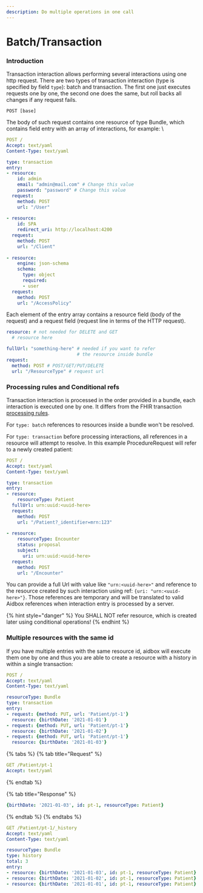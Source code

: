 ```yaml
---
description: Do multiple operations in one call
---
```


# Batch/Transaction

### Introduction

Transaction interaction allows performing several interactions using one http request. There are two types of transaction interaction (type is specified by field `type`): batch and transaction. The first one just executes requests one by one, the second one does the same, but roll backs all changes if any request fails.

```
POST [base]
```

The body of such request contains one resource of type Bundle, which contains field entry with an array of interactions, for example: \\

```yaml
POST /
​Accept: text/yaml
Content-Type: text/yaml

type: transaction
entry:
- resource:
    id: admin
    email: "admin@mail.com" # Change this value
    password: "password" # Change this value
  request:
    method: POST
    url: "/User"
​
- resource:
    id: SPA
    redirect_uri: http://localhost:4200
  request:
    method: POST
    url: "/Client"
    
- resource:
    engine: json-schema
    schema:
      type: object
      required:
      - user
  request:
    method: POST
    url: "/AccessPolicy"
```

Each element of the entry array contains a resource field (body of the request) and a request field (request line in terms of the HTTP request).

```yaml
resource: # not needed for DELETE and GET
  # resource here

fullUrl: "something-here" # needed if you want to refer
                          # the resource inside bundle
request:
  method: POST # POST/GET/PUT/DELETE
  url: "/ResourceType" # request url
```

### Processing rules and Conditional refs

Transaction interaction is processed in the order provided in a bundle, each interaction is executed one by one. It differs from the FHIR transaction [processing rules](https://www.hl7.org/fhir/http.html#2.21.0.17.2).

For `type: batch` references to resources inside a bundle won't be resolved.

For `type: transaction` before processing interactions, all references in a resource will attempt to resolve. In this example ProcedureRequest will refer to a newly created patient:

```yaml
POST /
Accept: text/yaml
Content-Type: text/yaml

type: transaction
entry:
- resource:
    resourceType: Patient
  fullUrl: urn:uuid:<uuid-here>
  request:
    method: POST
    url: "/Patient?_identifier=mrn:123"
    
- resource:
    resourceType: Encounter
    status: proposal
    subject:
      uri: urn:uuid:<uuid-here>
  request:
    method: POST
    url: "/Encounter"
```

You can provide a full Url with value like `"urn:<uuid-here>"` and reference to the resource created by such interaction using ref: `{uri: "urn:<uuid-here>"}`. Those references are temporary and will be translated to valid Aidbox references when interaction entry is processed by a server.

{% hint style="danger" %}
You SHALL NOT refer resource, which is created later using conditional operations!
{% endhint %}

### Multiple resources with the same id

If you have multiple entries with the same resource id, aidbox will execute them one by one and thus you are able to create a resource with a history in within a single transaction:

```yaml
POST /
Accept: text/yaml
Content-Type: text/yaml

resourceType: Bundle
type: transaction
entry:
- request: {method: PUT, url: 'Patient/pt-1'}
  resource: {birthDate: '2021-01-01'}
- request: {method: PUT, url: 'Patient/pt-1'}
  resource: {birthDate: '2021-01-02'}
- request: {method: PUT, url: 'Patient/pt-1'}
  resource: {birthDate: '2021-01-03'}
```

{% tabs %}
{% tab title="Request" %}
```yaml
GET /Patient/pt-1
Accept: text/yaml
```
{% endtab %}

{% tab title="Response" %}
```yaml
{birthDate: '2021-01-03', id: pt-1, resourceType: Patient}
```
{% endtab %}
{% endtabs %}

```yaml
GET /Patient/pt-1/_history
Accept: text/yaml
Content-Type: text/yaml

resourceType: Bundle
type: history
total: 3
entry:
- resource: {birthDate: '2021-01-03', id: pt-1, resourceType: Patient}
- resource: {birthDate: '2021-01-02', id: pt-1, resourceType: Patient}
- resource: {birthDate: '2021-01-01', id: pt-1, resourceType: Patient}
```
